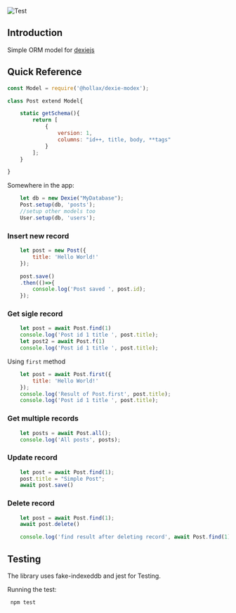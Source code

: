 ![Test](https://github.com/github/docs/actions/workflows/test.yml/badge.svg)

## Introduction

Simple ORM model for [dexiejs](https://dexie.org/)

## Quick Reference

```javascript
const Model = require('@hollax/dexie-modex');

class Post extend Model{

    static getSchema(){
        return [
            {
                version: 1,
                columns: "id++, title, body, **tags"
            }
        ];
    }

}

```

Somewhere in the app:

```javascript
    let db = new Dexie("MyDatabase");
    Post.setup(db, 'posts');
    //setup other models too
    User.setup(db, 'users');

```

### Insert new record

```javascript
    let post = new Post({
        title: 'Hello World!'
    });

    post.save()
    .then(()=>{
        console.log('Post saved ', post.id);
    });
```

### Get sigle record

```javascript
    let post = await Post.find(1)
    console.log('Post id 1 title ', post.title);
    let post2 = await Post.f(1)
    console.log('Post id 1 title ', post.title);

```

Using `first` method

```javascript
    let post = await Post.first({
        title: 'Hello World!'
    });
    console.log('Result of Post.first', post.title);
    console.log('Post id 1 title ', post.title);

```

### Get multiple records
```javascript
    let posts = await Post.all();
    console.log('All posts', posts);

```

### Update record

```javascript
    let post = await Post.find(1);
    post.title = "Simple Post";
    await post.save()

```

### Delete record

```javascript
    let post = await Post.find(1);
    await post.delete()

    console.log('find result after deleting record', await Post.find(1))

```

## Testing

The library uses fake-indexeddb and jest for Testing.

Running the test:
```javascript
 npm test

```